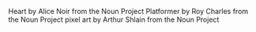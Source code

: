Heart by Alice Noir from the Noun Project
Platformer by Roy Charles from the Noun Project
pixel art by Arthur Shlain from the Noun Project